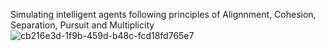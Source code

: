 Simulating intelligent agents following principles of Alignnment, Cohesion, Separation, Pursuit and Multiplicity
![cb216e3d-1f9b-459d-b48c-fcd18fd765e7](https://github.com/user-attachments/assets/493c14e2-23bc-4ade-8000-f65bcd04aa31)
